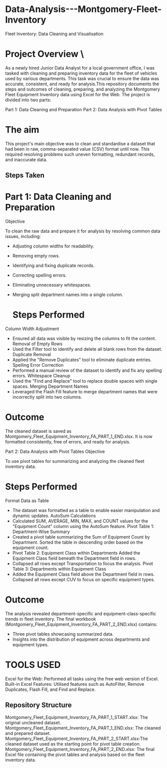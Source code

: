 # Data-Analysis---Montgomery-Fleet-Inventory
Fleet Inventory: Data Cleaning and Visualisation
# Project Overview \

As a newly hired Junior Data Analyst for a local government office, I was tasked with cleaning and preparing inventory data for the fleet of vehicles used by various departments. This task was crucial to ensure the data was accurate, consistent, and ready for analysis.This repository documents the steps and outcomes of cleaning, preparing, and analyzing the Montgomery Fleet Equipment Inventory data using Excel for the Web. The project is divided into two parts:

Part 1: Data Cleaning and Preparation
Part 2: Data Analysis with Pivot Tables


# The aim

This project's main objective was to clean and standardise a dataset that had been in raw, comma-separated value (CSV) format until now. This required resolving problems such uneven formatting, redundant records, and inaccurate data.

## Steps Taken

# Part 1: Data Cleaning and Preparation
Objective

To clean the raw data and prepare it for analysis by resolving common data issues, including:

- Adjusting column widths for readability.
- Removing empty rows.
- Identifying and fixing duplicate records.
- Correcting spelling errors.
- Eliminating unnecessary whitespaces.
- Merging split department names into a single column.

  # Steps Performed

Column Width Adjustment
- Ensured all data was visible by resizing the columns to fit the content.
Removal of Empty Rows
- Used the Filter tool to identify and delete all blank rows from the dataset.
Duplicate Removal
- Applied the "Remove Duplicates" tool to eliminate duplicate entries.
Spelling Error Correction
- Performed a manual review of the dataset to identify and fix any spelling errors.
Whitespace Cleanup
- Used the "Find and Replace" tool to replace double spaces with single spaces.
Merging Department Names
- Leveraged the Flash Fill feature to merge department names that were incorrectly split into two columns.

# Outcome

The cleaned dataset is saved as Montgomery_Fleet_Equipment_Inventory_FA_PART_1_END.xlsx. It is now formatted consistently, free of errors, and ready for analysis.

Part 2: Data Analysis with Pivot Tables
Objective

To use pivot tables for summarizing and analyzing the cleaned fleet inventory data.

# Steps Performed

Format Data as Table
- The dataset was formatted as a table to enable easier manipulation and dynamic updates.
AutoSum Calculations
- Calculated SUM, AVERAGE, MIN, MAX, and COUNT values for the "Equipment Count" column using the AutoSum feature.
Pivot Table 1: Department-Wise Summary
- Created a pivot table summarizing the Sum of Equipment Count by Department.
Sorted the table in descending order based on the equipment count.
- Pivot Table 2: Equipment Class within Departments
Added the Equipment Class field beneath the Department field in rows.
- Collapsed all rows except Transportation to focus the analysis.
Pivot Table 3: Departments within Equipment Class
- Added the Equipment Class field above the Department field in rows.
Collapsed all rows except CUV to focus on specific equipment types.

# Outcome

The analysis revealed department-specific and equipment-class-specific trends in fleet inventory. The final workbook (Montgomery_Fleet_Equipment_Inventory_FA_PART_2_END.xlsx) contains:

- Three pivot tables showcasing summarized data.
- Insights into the distribution of equipment across departments and equipment types.



# TOOLS USED 
Excel for the Web: Performed all tasks using the free web version of Excel.
Built-in Excel Features: Utilised features such as AutoFilter, Remove Duplicates, Flash Fill, and Find and Replace.


## Repository Structure

Montgomery_Fleet_Equipment_Inventory_FA_PART_1_START.xlsx: The original uncleaned dataset.
Montgomery_Fleet_Equipment_Inventory_FA_PART_1_END.xlsx: The cleaned and prepared dataset.
Montgomery_Fleet_Equipment_Inventory_FA_PART_2_START.xlsx:The cleaned dataset used as the starting point for pivot table creation.
Montgomery_Fleet_Equipment_Inventory_FA_PART_2_END.xlsx: The final Excel file containing the pivot tables and analysis based on the fleet inventory data.






 
